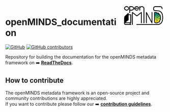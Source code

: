 <a href="/docs/_static/openMINDS_documentation_logo_light.png">
  <picture>
    <source media="(prefers-color-scheme: dark)" srcset="/docs/_static/openMINDS_documentation_logo_dark.png">
    <source media="(prefers-color-scheme: light)" srcset="/docs/_static/openMINDS_documentation_logo_light.png">
    <img alt="openMINDS documentation" src="/docs/_static/openMINDS_documentation_logo_light.png" title="Logo created by Schlegel, Zehl, and Hagen Blixhavn." align="right" height="70">
  </picture>
</a>

# openMINDS_documentation

[![GitHub][license-shield]][license-url]
[![GitHub contributors][contributors-shield]][contributors-url]

Repository for building the documentation for the openMINDS metadata framework on :arrow_right: [**ReadTheDocs**][docu-url].

## How to contribute

The openMINDS metadata framework is an open-source project and community contributions are highly appreciated.  
If you want to contribute please follow our :arrow_right: [**contribution guidelines**][contribution-url].

<!-- MARKDOWN LINKS & IMAGES -->
<!-- https://www.markdownguide.org/basic-syntax/#reference-style-links -->
[contribution-url]: https://openminds-documentation.readthedocs.io/en/latest/shared/contribution_guidelines.html
[contributors-shield]: https://img.shields.io/github/contributors/openMetadataInitiative/openMINDS_documentation
[contributors-url]: https://github.com/openMetadataInitiative/openMINDS_documentation/graphs/contributors
[docu-url]: https://openminds-documentation.readthedocs.io
[license-shield]: https://img.shields.io/github/license/openMetadataInitiative/openMINDS_documentation
[license-url]: https://raw.githubusercontent.com/openMetadataInitiative/openMINDS_documentation/main/LICENSE


